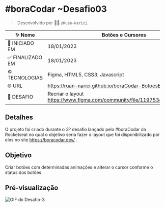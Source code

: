 # #boraCodar ~Desafio03
> Desenvolvido por :man_technologist: ```@Ruan-Narici```.

| :sparkles: Nome | Botões e Cursores|
| - | - |
| :checkered_flag: INICIADO EM | 18/01/2023 |
| 	:white_check_mark: FINALIZADO EM | 18/01/2023 |
| 	:gear: TECNOLOGIAS | Figma, HTML5, CSS3, Javascript |
| :globe_with_meridians: URL | https://ruan-narici.github.io/boraCodar-BotoesECursores/ |
| 	:person_fencing: DESAFIO | Recriar o layout https://www.figma.com/community/file/1197534710257750520 |

## Detalhes 
O projeto foi criado durante o 3º desafio lançado pelo #boraCodar da Rocketseat no qual o objetivo seria fazer o layout que foi disponibilizado por eles no site https://boracodar.dev/ .

## Objetivo
Criar botões com determinadas animações e alterar o cursor conforme o status dos botões.


## Pré-visualização
![GIF do Desafio-3](./assets/img/preview.gif#vitrinedev)

